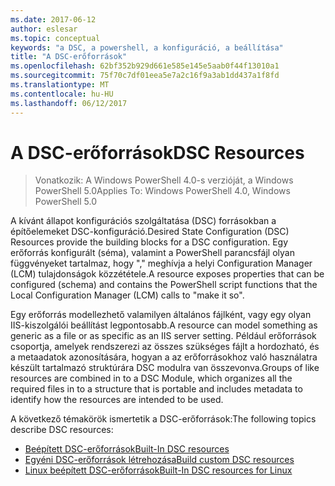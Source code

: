 ```yaml
---
ms.date: 2017-06-12
author: eslesar
ms.topic: conceptual
keywords: "a DSC, a powershell, a konfiguráció, a beállítása"
title: "A DSC-erőforrások"
ms.openlocfilehash: 62bf352b929d661e585e145e5aab0f44f13010a1
ms.sourcegitcommit: 75f70c7df01eea5e7a2c16f9a3ab1dd437a1f8fd
ms.translationtype: MT
ms.contentlocale: hu-HU
ms.lasthandoff: 06/12/2017
---
```

# <a name="dsc-resources"></a><span data-ttu-id="81d0d-103">A DSC-erőforrások</span><span class="sxs-lookup"><span data-stu-id="81d0d-103">DSC Resources</span></span>

><span data-ttu-id="81d0d-104">Vonatkozik: A Windows PowerShell 4.0-s verzióját, a Windows PowerShell 5.0</span><span class="sxs-lookup"><span data-stu-id="81d0d-104">Applies To: Windows PowerShell 4.0, Windows PowerShell 5.0</span></span>

<span data-ttu-id="81d0d-105">A kívánt állapot konfigurációs szolgáltatása (DSC) forrásokban a építőelemeket DSC-konfiguráció.</span><span class="sxs-lookup"><span data-stu-id="81d0d-105">Desired State Configuration (DSC) Resources provide the building blocks for a DSC configuration.</span></span> <span data-ttu-id="81d0d-106">Egy erőforrás konfigurált (séma), valamint a PowerShell parancsfájl olyan függvényeket tartalmaz, hogy "," meghívja a helyi Configuration Manager (LCM) tulajdonságok közzététele.</span><span class="sxs-lookup"><span data-stu-id="81d0d-106">A resource exposes properties that can be configured (schema) and contains the PowerShell script functions that the Local Configuration Manager (LCM) calls to "make it so".</span></span>

<span data-ttu-id="81d0d-107">Egy erőforrás modellezhető valamilyen általános fájlként, vagy egy olyan IIS-kiszolgálói beállítást legpontosabb.</span><span class="sxs-lookup"><span data-stu-id="81d0d-107">A resource can model something as generic as a file or as specific as an IIS server setting.</span></span>  <span data-ttu-id="81d0d-108">Például erőforrások csoportja, amelyek rendszerezi az összes szükséges fájlt a hordozható, és a metaadatok azonosítására, hogyan a az erőforrásokhoz való használatra készült tartalmazó struktúrára DSC modulra van összevonva.</span><span class="sxs-lookup"><span data-stu-id="81d0d-108">Groups of like resources are combined in to a DSC Module, which organizes all the required files in to a structure that is portable and includes metadata to identify how the resources are intended to be used.</span></span>  

<span data-ttu-id="81d0d-109">A következő témakörök ismertetik a DSC-erőforrások:</span><span class="sxs-lookup"><span data-stu-id="81d0d-109">The following topics describe DSC resources:</span></span>

- [<span data-ttu-id="81d0d-110">Beépített DSC-erőforrások</span><span class="sxs-lookup"><span data-stu-id="81d0d-110">Built-In DSC resources</span></span>](builtInResource.md)
- [<span data-ttu-id="81d0d-111">Egyéni DSC-erőforrások létrehozása</span><span class="sxs-lookup"><span data-stu-id="81d0d-111">Build custom DSC resources</span></span>](authoringResource.md)
- [<span data-ttu-id="81d0d-112">Linux beépített DSC-erőforrások</span><span class="sxs-lookup"><span data-stu-id="81d0d-112">Built-In DSC resources for Linux</span></span>](lnxBuiltInResources.md)

